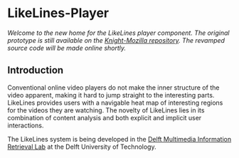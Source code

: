 LikeLines-Player
============

*Welcome to the new home for the LikeLines player component. The original prototype is still available on the [Knight-Mozilla repository](https://github.com/Knight-Mozilla/likelines-mojo). The revamped source code will be made online shortly.*

## Introduction
Conventional online video players do not make the inner structure of the video apparent, making it hard to jump straight to the interesting parts. LikeLines provides users with a navigable heat map of interesting regions for the videos they are watching. The novelty of LikeLines lies in its combination of content analysis and both explicit and implicit user interactions.

The LikeLines system is being developed in the [Delft Multimedia Information Retrieval Lab](http://dmirlab.tudelft.nl/) at the Delft University of Technology.
